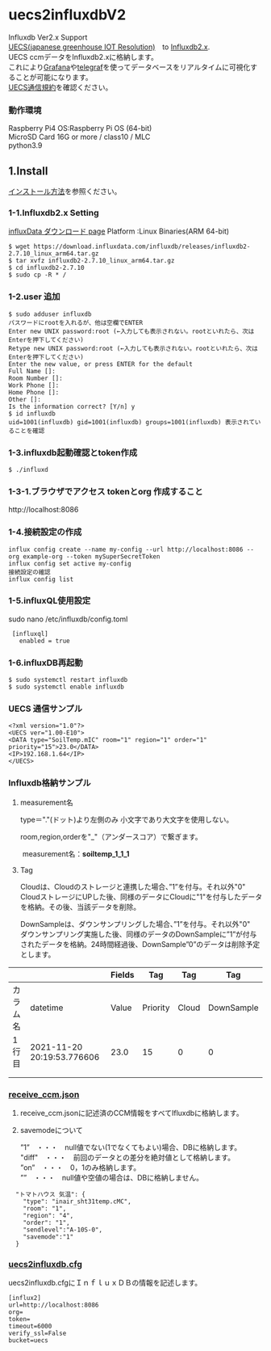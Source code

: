 # uecs2influxdbV2
Influxdb Ver2.x Support  
[UECS(japanese greenhouse IOT Resolution)](https://uecs.jp/)　to [Influxdb2.x](https://www.influxdata.com/).  
UECS ccmデータをInfluxdb2.xに格納します。  
これにより[Grafana](https://grafana.com/)や[telegraf](https://docs.influxdata.com/telegraf/)を使ってデータベースをリアルタイムに可視化することが可能になります。  
[UECS通信規約](https://uecs.jp/uecs/kiyaku/UECSStandard100_E10.pdf)を確認ください。


### 動作環境
Raspberry Pi4 
OS:Raspberry Pi OS (64-bit)  
MicroSD Card 16G or more / class10 / MLC  
python3.9

## 1.Install
[インストール方法](https://github.com/y-ookuma/uecs2influxdb/wiki)を参照ください。  

### 1-1.Influxdb2.x Setting
 [influxData ダウンロード page](https://www.influxdata.com/downloads/)
 Platform :Linux Binaries(ARM 64-bit)
```
$ wget https://download.influxdata.com/influxdb/releases/influxdb2-2.7.10_linux_arm64.tar.gz
$ tar xvfz influxdb2-2.7.10_linux_arm64.tar.gz
$ cd influxdb2-2.7.10
$ sudo cp -R * /
```
### 1-2.user 追加
``` 
$ sudo adduser influxdb 
パスワードにrootを入れるが、他は空欄でENTER
Enter new UNIX password:root (←入力しても表示されない。rootといれたら、次はEnterを押下してください)
Retype new UNIX password:root (←入力しても表示されない。rootといれたら、次はEnterを押下してください)
Enter the new value, or press ENTER for the default
Full Name []:
Room Number []:
Work Phone []:
Home Phone []:
Other []:
Is the information correct? [Y/n] y
$ id influxdb
uid=1001(influxdb) gid=1001(influxdb) groups=1001(influxdb) 表示されていることを確認
```
### 1-3.influxdb起動確認とtoken作成
``` $ ./influxd ```
### 1-3-1.ブラウザでアクセス tokenとorg 作成すること
http://localhost:8086
### 1-4.接続設定の作成
```
influx config create --name my-config --url http://localhost:8086 --org example-org --token mySuperSecretToken
influx config set active my-config
接続設定の確認
influx config list
```
### 1-5.influxQL使用設定
sudo nano /etc/influxdb/config.toml
```   
 [influxql]
   enabled = true
```
### 1-6.influxDB再起動
``` 
$ sudo systemctl restart influxdb
$ sudo systemctl enable influxdb
``` 
  

### UECS 通信サンプル

```
<?xml version="1.0"?> 
<UECS ver="1.00-E10"> 
<DATA type="SoilTemp.mIC" room="1" region="1" order="1" priority="15">23.0</DATA> 
<IP>192.168.1.64</IP> 
</UECS>
```

### Influxdb格納サンプル

1. measurement名

   type＝"."(ドット)より左側のみ 小文字であり大文字を使用しない。

   room,region,orderを"_"（アンダースコア）で繋ぎます。

　　measurement名：**soiltemp_1_1_1**

3. Tag

   Cloudは、Cloudのストレージと連携した場合、”1”を付与。それ以外"0"  
   CloudストレージにUPした後、同様のデータにCloudに"1"を付与したデータを格納。その後、当該データを削除。

   DownSampleは、ダウンサンプリングした場合、”1”を付与。それ以外"0"  
   ダウンサンプリング実施した後、同様のデータのDownSampleに”1”が付与されたデータを格納。24時間経過後、DownSample”0”のデータは削除予定とします。

|          |                            | Fields   | Tag      | Tag   | Tag        |
| -------- | -------------------------- | ----- | -------- | ----- | ---------- |
| カラム名 | datetime                   | Value | Priority | Cloud | DownSample |
| 1行目      | 2021-11-20 20:19:53.776606 | 23.0  | 15       | 0     | 0          |
|          |                            |       |          |       |            |
|          |                            |       |          |       |            |


### [receive_ccm.json](https://github.com/y-ookuma/uecs2influxdb/blob/main/receive_ccm.json)

1. receive_ccm.jsonに記述済のCCM情報をすべてIfluxdbに格納します。

2. savemodeについて

   ”1”　・・・　null値でない(1でなくてもよい)場合、DBに格納します。  
   "diff"　・・・　前回のデータとの差分を絶対値として格納します。  
   ”on”　・・・　0，1のみ格納します。  
   ””　・・・　null値や空値の場合は、DBに格納しません。  

```
  "トマトハウス 気温": {
    "type": "inair_sht31temp.cMC",
    "room": "1",
    "region": "4",
    "order": "1",
    "sendlevel":"A-10S-0",
    "savemode":"1"
  }
```



### [uecs2influxdb.cfg](https://github.com/y-ookuma/uecs2influxdb/blob/main/uecs2influxdb.cfg)

uecs2influxdb.cfgにＩｎｆｌｕｘＤＢの情報を記述します。

```
[influx2]
url=http://localhost:8086
org=
token=
timeout=6000
verify_ssl=False
bucket=uecs
```


